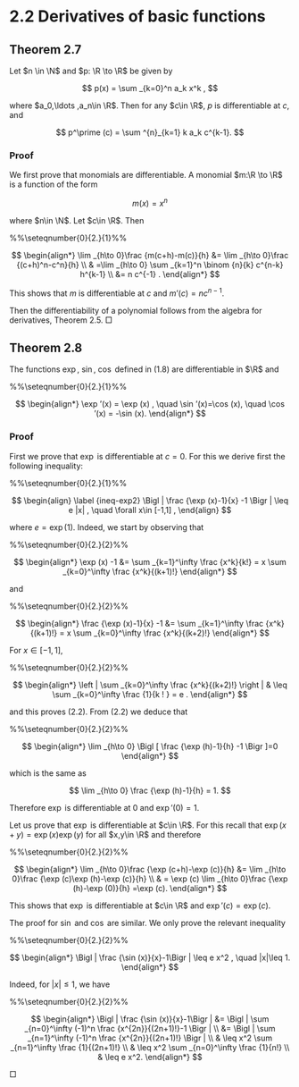 # 2.2 Derivatives of basic functions

## Theorem 2.7

Let $n \in \N$ and $p: \R \to \R$ be given by

$$
p(x) = \sum _{k=0}^n a_k x^k ,
$$

where $a_0,\ldots ,a_n\in \R$. Then for any $c\in \R$, $p$ is differentiable at $c$, and

$$
p^\prime (c) = \sum ^{n}_{k=1} k a_k c^{k-1}.
$$

### Proof

We first prove that monomials are differentiable. A monomial $m:\R \to \R$ is a function of the form

$$
m(x) = x^n
$$

where $n\in \N$. Let $c\in \R$. Then

%%\seteqnumber{0}{2.}{1}%%

$$
\begin{align*} \lim _{h\to 0}\frac {m(c+h)-m(c)}{h} &= \lim _{h\to 0}\frac {(c+h)^n-c^n}{h} \\ & =\lim _{h\to 0} \sum _{k=1}^n \binom {n}{k} c^{n-k} h^{k-1} \\ &= n c^{-1} . \end{align*}
$$

This shows that $m$ is differentiable at $c$ and $m’(c) = n c^{n-1}$.

Then the differentiability of a polynomial follows from the algebra for derivatives, Theorem 2.5. □

## Theorem 2.8

The functions $\exp$, $\sin$, $\cos$ defined in (1.8) are differentiable in $\R$ and

%%\seteqnumber{0}{2.}{1}%%

$$
\begin{align*} \exp ’(x) = \exp (x) , \quad \sin ’(x)=\cos (x), \quad \cos ’(x) = -\sin (x). \end{align*}
$$

### Proof

First we prove that $\exp$ is differentiable at $c=0$. For this we derive first the following inequality:

%%\seteqnumber{0}{2.}{1}%%

$$
\begin{align} \label {ineq-exp2} \Bigl | \frac {\exp (x)-1}{x} -1 \Bigr | \leq e |x| , \quad \forall x\in [-1,1] , \end{align}
$$

where $e = \exp (1)$. Indeed, we start by observing that

%%\seteqnumber{0}{2.}{2}%%

$$
\begin{align*} \exp (x) -1 &= \sum _{k=1}^\infty \frac {x^k}{k!} = x \sum _{k=0}^\infty \frac {x^k}{(k+1)!} \end{align*}
$$

and

%%\seteqnumber{0}{2.}{2}%%

$$
\begin{align*} \frac {\exp (x)-1}{x} -1 &= \sum _{k=1}^\infty \frac {x^k}{(k+1)!} = x \sum _{k=0}^\infty \frac {x^k}{(k+2)!} \end{align*}
$$

For $x\in [-1,1]$,

%%\seteqnumber{0}{2.}{2}%%

$$
\begin{align*} \left | \sum _{k=0}^\infty \frac {x^k}{(k+2)!} \right | & \leq \sum _{k=0}^\infty \frac {1}{k ! } = e . \end{align*}
$$

and this proves (2.2). From (2.2) we deduce that

%%\seteqnumber{0}{2.}{2}%%

$$
\begin{align*} \lim _{h\to 0} \Bigl [ \frac {\exp (h)-1}{h} -1 \Bigr ]=0 \end{align*}
$$

which is the same as

$$
\lim _{h\to 0} \frac {\exp (h)-1}{h} = 1.
$$

Therefore $\exp$ is differentiable at $0$ and $\exp ’(0)=1$.

Let us prove that $\exp$ is differentiable at $c\in \R$. For this recall that $\exp (x+y) = \exp (x) \exp (y)$ for all $x,y\in \R$ and therefore

%%\seteqnumber{0}{2.}{2}%%

$$
\begin{align*} \lim _{h\to 0}\frac {\exp (c+h)-\exp (c)}{h} &= \lim _{h\to 0}\frac {\exp (c)\exp (h)-\exp (c)}{h} \\ & = \exp (c) \lim _{h\to 0}\frac {\exp (h)-\exp (0)}{h} =\exp (c). \end{align*}
$$

This shows that $\exp$ is differentiable at $c\in \R$ and $\exp ’(c) = \exp (c)$.

The proof for $\sin$ and $\cos$ are similar. We only prove the relevant inequality

%%\seteqnumber{0}{2.}{2}%%

$$
\begin{align*} \Bigl | \frac {\sin (x)}{x}-1\Bigr | \leq e x^2 , \quad |x|\leq 1. \end{align*}
$$

Indeed, for $|x|\leq 1$, we have

%%\seteqnumber{0}{2.}{2}%%

$$
\begin{align*} \Bigl | \frac {\sin (x)}{x}-1\Bigr | &= \Bigl | \sum _{n=0}^\infty (-1)^n \frac {x^{2n}}{(2n+1)!}-1 \Bigr | \\ &= \Bigl | \sum _{n=1}^\infty (-1)^n \frac {x^{2n}}{(2n+1)!} \Bigr | \\ & \leq x^2 \sum _{n=1}^\infty \frac {1}{(2n+1)!} \\ & \leq x^2 \sum _{n=0}^\infty \frac {1}{n!} \\ & \leq e x^2. \end{align*}
$$

□
